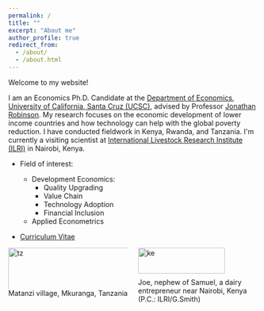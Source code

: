 ```yaml
---
permalink: /
title: ""
excerpt: "About me"
author_profile: true
redirect_from: 
  - /about/
  - /about.html
---
```








Welcome to my website! 


I am an Economics Ph.D. Candidate at the [Department of Economics](https://economics.ucsc.edu/), [University of California, Santa Cruz (UCSC)](https://www.ucsc.edu/), advised by Professor [Jonathan Robinson](https://people.ucsc.edu/~jmrtwo/). My research focuses on the economic development of lower income countries and how technology can help with the global poverty reduction. I have conducted fieldwork in Kenya, Rwanda, and Tanzania. I'm currently a visiting scientist at [International Livestock Research Institute (ILRI)](https://www.ilri.org/) in Nairobi, Kenya.


* Field of interest: 
	* Development Economics: 
		* Quality Upgrading
		* Value Chain
		* Technology Adoption
		* Financial Inclusion
	* Applied Econometrics

* [Curriculum Vitae](/files/CV_GuanghongXu.pdf)


<div style="display:flex">
     <div style="flex:1;padding-right:10px;">
				<img src="/images/tz2.jpeg" alt="tz" style="width:115%">
				<figcaption>Matanzi village, Mkuranga, Tanzania</figcaption>
     </div>
     <div style="flex:1;padding-left:10px;">
				<img src="/images/Kenyamilk.jpg" alt="ke" style="width:85%">
				<figcaption>Joe, nephew of Samuel, a dairy entrepreneur near Nairobi, Kenya (P.C.: ILRI/G.Smith)</figcaption>
     </div>
</div>
